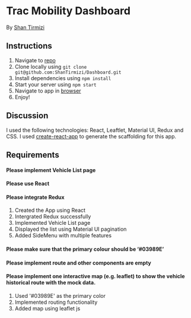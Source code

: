 # Trac Mobility Dashboard

By [Shan Tirmizi](mailto:tirmizishahnawaz@gmail.com)

## Instructions

1. Navigate to [repo](https://github.com/ShanTirmizi/Dashboard)
2. Clone locally using
   `git clone git@github.com:ShanTirmizi/Dashboard.git`
3. Install dependencies using `npm install`
4. Start your server using `npm start`
5. Navigate to app in [browser](http://localhost:3000)
6. Enjoy!

## Discussion

I used the following technologies: React, Leaftlet, Material UI, Redux and CSS.
I used [create-react-app](https://reactjs.org/docs/create-a-new-react-app.html)
to generate the scaffolding for this app.

## Requirements

#### Please implement Vehicle List page
#### Please use React
#### Please integrate Redux

1. Created the App using React
2. Intergrated Redux successfully 
3. Implemented Vehicle List page 
4. Displayed the list using Material UI pagination 
5. Added SideMenu with multiple features


#### Please make sure that the primary colour should be ‘#03989E’
#### Please implement route and other components are empty
#### Please implement one interactive map (e.g. leaflet) to show the vehicle historical route with the mock data.

1. Used '#03989E' as the primary color
2. Implemented routing functionality
3. Added map using leaflet js

